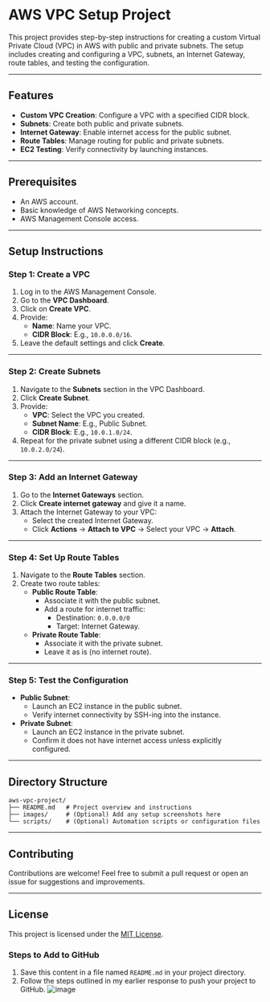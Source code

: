 # AWS VPC Setup Project

This project provides step-by-step instructions for creating a custom Virtual Private Cloud (VPC) in AWS with public and private subnets. The setup includes creating and configuring a VPC, subnets, an Internet Gateway, route tables, and testing the configuration.

---

## Features
- **Custom VPC Creation**: Configure a VPC with a specified CIDR block.
- **Subnets**: Create both public and private subnets.
- **Internet Gateway**: Enable internet access for the public subnet.
- **Route Tables**: Manage routing for public and private subnets.
- **EC2 Testing**: Verify connectivity by launching instances.

---

## Prerequisites
- An AWS account.
- Basic knowledge of AWS Networking concepts.
- AWS Management Console access.

---

## Setup Instructions

### **Step 1: Create a VPC**
1. Log in to the AWS Management Console.
2. Go to the **VPC Dashboard**.
3. Click on **Create VPC**.
4. Provide:
   - **Name**: Name your VPC.
   - **CIDR Block**: E.g., `10.0.0.0/16`.
5. Leave the default settings and click **Create**.

---

### **Step 2: Create Subnets**
1. Navigate to the **Subnets** section in the VPC Dashboard.
2. Click **Create Subnet**.
3. Provide:
   - **VPC**: Select the VPC you created.
   - **Subnet Name**: E.g., Public Subnet.
   - **CIDR Block**: E.g., `10.0.1.0/24`.
4. Repeat for the private subnet using a different CIDR block (e.g., `10.0.2.0/24`).

---

### **Step 3: Add an Internet Gateway**
1. Go to the **Internet Gateways** section.
2. Click **Create internet gateway** and give it a name.
3. Attach the Internet Gateway to your VPC:
   - Select the created Internet Gateway.
   - Click **Actions** → **Attach to VPC** → Select your VPC → **Attach**.

---

### **Step 4: Set Up Route Tables**
1. Navigate to the **Route Tables** section.
2. Create two route tables:
   - **Public Route Table**:
     - Associate it with the public subnet.
     - Add a route for internet traffic:
       - Destination: `0.0.0.0/0`
       - Target: Internet Gateway.
   - **Private Route Table**:
     - Associate it with the private subnet.
     - Leave it as is (no internet route).

---

### **Step 5: Test the Configuration**
- **Public Subnet**:
  - Launch an EC2 instance in the public subnet.
  - Verify internet connectivity by SSH-ing into the instance.
- **Private Subnet**:
  - Launch an EC2 instance in the private subnet.
  - Confirm it does not have internet access unless explicitly configured.

---

## Directory Structure
```plaintext
aws-vpc-project/
├── README.md   # Project overview and instructions
├── images/     # (Optional) Add any setup screenshots here
└── scripts/    # (Optional) Automation scripts or configuration files
```

---

## Contributing
Contributions are welcome! Feel free to submit a pull request or open an issue for suggestions and improvements.

---

## License
This project is licensed under the [MIT License](LICENSE).

### Steps to Add to GitHub
1. Save this content in a file named `README.md` in your project directory.
2. Follow the steps outlined in my earlier response to push your project to GitHub.
   ![image](https://github.com/user-attachments/assets/a0f96179-3374-4157-b214-0aba86998bd5)


